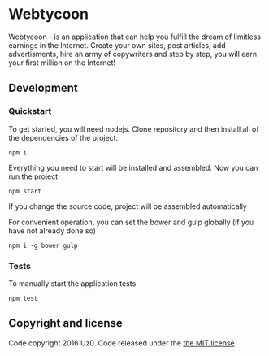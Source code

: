 # Webtycoon

Webtycoon - is an application that can help you fulfill the dream of limitless earnings in the Internet. Create your own sites, post articles, add advertisments, hire an army of copywriters and step by step, you will earn your first million on the Internet!

## Development

### Quickstart
To get started, you will need nodejs. Clone repository and then install all of the dependencies of the project.

```
npm i
```

Everything you need to start will be installed and assembled. Now you can run the project

```
npm start
```

If you change the source code, project will be assembled automatically

For convenient operation, you can set the bower and gulp globally (if you have not already done so)

```
npm i -g bower gulp
```

### Tests

To manually start the application tests

```
npm test
```

## Copyright and license
Code copyright 2016 Uz0. Code released under the [the MIT license](https://github.com/uz0/webtycoon/blob/master/LICENSE)

